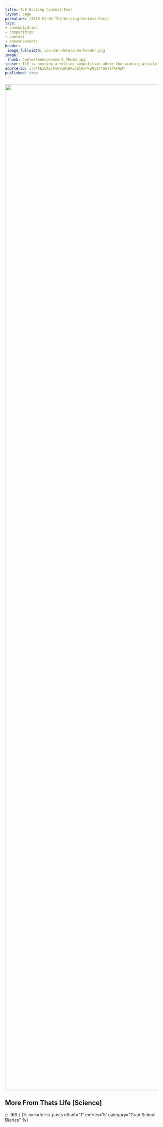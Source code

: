```yaml
---
title: TLS Writing Contest Post
layout: page
permalink: /2018-02-06-TLS-Writing-Contest-Post/
tags:
- communication
- competition
- contest
- announcements
header:
 image_fullwidth: you-can-delete-me-header.png
image:
 thumb: ContestAnnouncement_Thumb.jpg
teaser: TLS is hosting a writing competition where the winning article will be posted on our blog! Details here.
source-id: 1-c4tEz0AIxhvNwq8lRXEcqlRsPKDOyzT4GuTs4AxhpM
published: true
---
```


<center><a data-flickr-embed="true"  href="https://www.flickr.com/photos/139839751@N06/40082285352/in/dateposted-friend/" title="Print"><img src="https://farm5.staticflickr.com/4656/40082285352_025fc273c7_o.jpg" width="2550" height="3300" alt="Print"></a><script async src="//embedr.flickr.com/assets/client-code.js" charset="utf-8"></script></center>

## More From Thats Life [Science]
{: .t60 }
{% include list-posts offset="1" entries='5' category="Grad School Diaries" %}
